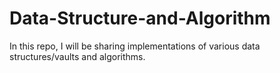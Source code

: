 # Data-Structure-and-Algorithm
In this repo, I will be sharing implementations of various data structures/vaults and algorithms.  
